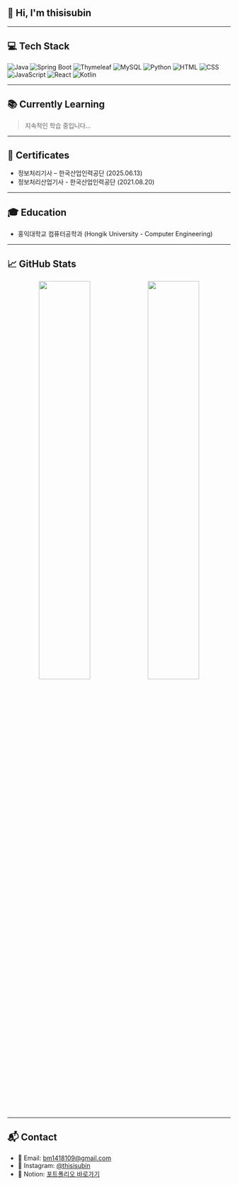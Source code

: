 ## 👋 Hi, I'm thisisubin

---

## 💻 Tech Stack

![Java](https://img.shields.io/badge/Java-007396?style=flat&logo=java&logoColor=white)
![Spring Boot](https://img.shields.io/badge/Spring%20Boot-6DB33F?style=flat&logo=springboot&logoColor=white)
![Thymeleaf](https://img.shields.io/badge/Thymeleaf-005F0F?style=flat&logo=thymeleaf&logoColor=white)
![MySQL](https://img.shields.io/badge/MySQL-4479A1?style=flat&logo=mysql&logoColor=white)
![Python](https://img.shields.io/badge/Python-3776AB?style=flat&logo=python&logoColor=white)
![HTML](https://img.shields.io/badge/HTML-E34F26?style=flat&logo=html5&logoColor=white)
![CSS](https://img.shields.io/badge/CSS-1572B6?style=flat&logo=css3&logoColor=white)
![JavaScript](https://img.shields.io/badge/JavaScript-F7DF1E?style=flat&logo=javascript&logoColor=black)
![React](https://img.shields.io/badge/React-20232A?style=flat&logo=react&logoColor=61DAFB)
![Kotlin](https://img.shields.io/badge/Kotlin-7F52FF?style=flat&logo=kotlin&logoColor=white)

---

## 📚 Currently Learning

> 지속적인 학습 중입니다...

---
## 📄 Certificates

- 정보처리기사 – 한국산업인력공단 (2025.06.13)
- 정보처리산업기사 - 한국산업인력공단 (2021.08.20)

---

## 🎓 Education

- 홍익대학교 컴퓨터공학과 (Hongik University - Computer Engineering)

---

## 📈 GitHub Stats

<p align="center">
  <img src="https://github-readme-stats.vercel.app/api?username=thisisubin&show_icons=true&theme=default" width="48%"/>
  <img src="https://github-readme-stats.vercel.app/api/top-langs/?username=thisisubin&layout=compact&theme=default" width="48%"/>
</p>

---

## 📬 Contact

- 📧 Email: bm1418109@gmail.com  
- 📸 Instagram: [@thisisubin](https://www.instagram.com/thisisubin/)  
- 📒 Notion: [포트폴리오 바로가기](https://www.notion.so/5a356fa5417940f7b4e5aae7bf18d798?pvs=4)

